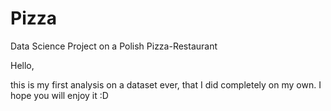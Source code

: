 # Pizza
Data Science Project on a Polish Pizza-Restaurant


Hello,

this is my first analysis on a dataset ever, that I did completely on my own.
I hope you will enjoy it :D
